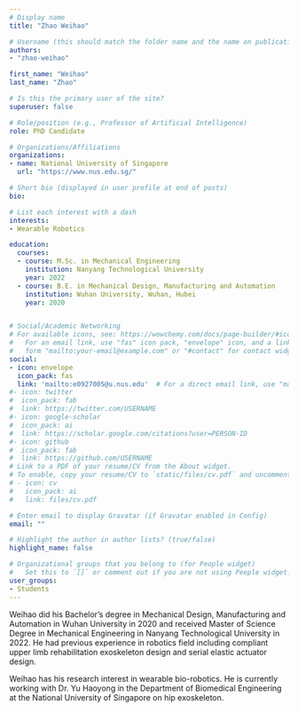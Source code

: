```yaml
---
# Display name
title: "Zhao Weihao"

# Username (this should match the folder name and the name on publications)
authors:
- "zhao-weihao"

first_name: "Weihao"
last_name: "Zhao"

# Is this the primary user of the site?
superuser: false

# Role/position (e.g., Professor of Artificial Intelligence)
role: PhD Candidate

# Organizations/Affiliations
organizations:
- name: National University of Singapore
  url: "https://www.nus.edu.sg/"

# Short bio (displayed in user profile at end of posts)
bio: 

# List each interest with a dash
interests:
- Wearable Robotics

education:
  courses:
  - course: M.Sc. in Mechanical Engineering
    institution: Nanyang Technological University
    year: 2022
  - course: B.E. in Mechanical Design, Manufacturing and Automation
    institution: Wuhan University, Wuhan, Hubei
    year: 2020


# Social/Academic Networking
# For available icons, see: https://wowchemy.com/docs/page-builder/#icons
#   For an email link, use "fas" icon pack, "envelope" icon, and a link in the
#   form "mailto:your-email@example.com" or "#contact" for contact widget.
social:
- icon: envelope
  icon_pack: fas
  link: 'mailto:e0927005@u.nus.edu'  # For a direct email link, use "mailto:test@example.org".
#- icon: twitter
#  icon_pack: fab
#  link: https://twitter.com/USERNAME
#- icon: google-scholar
#  icon_pack: ai
#  link: https://scholar.google.com/citations?user=PERSON-ID
#- icon: github
#  icon_pack: fab
#  link: https://github.com/USERNAME
# Link to a PDF of your resume/CV from the About widget.
# To enable, copy your resume/CV to `static/files/cv.pdf` and uncomment the lines below.
# - icon: cv
#   icon_pack: ai
#   link: files/cv.pdf

# Enter email to display Gravatar (if Gravatar enabled in Config)
email: ""

# Highlight the author in author lists? (true/false)
highlight_name: false

# Organizational groups that you belong to (for People widget)
#   Set this to `[]` or comment out if you are not using People widget.
user_groups:
- Students
---
```


Weihao did his Bachelor’s degree in Mechanical Design, Manufacturing and Automation in Wuhan University in 2020 and received Master of Science Degree in Mechanical Engineering in Nanyang Technological University in 2022. He had previous experience in robotics field including compliant upper limb rehabilitation exoskeleton design and serial elastic actuator design.
 
Weihao has his research interest in wearable bio-robotics. He is currently working with Dr. Yu Haoyong in the Department of Biomedical Engineering at the National University of Singapore on hip exoskeleton.

